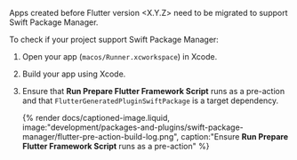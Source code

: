 <!-- TODO -->
Apps created before Flutter version <X.Y.Z> need to be migrated to support
Swift Package Manager.

To check if your project support Swift Package Manager:

1. Open your app (`macos/Runner.xcworkspace`) in Xcode.
1. Build your app using Xcode.
1. Ensure that **Run Prepare Flutter Framework Script** runs as a pre-action
   and that `FlutterGeneratedPluginSwiftPackage` is a target dependency.

   {% render docs/captioned-image.liquid,
   image:"development/packages-and-plugins/swift-package-manager/flutter-pre-action-build-log.png",
   caption:"Ensure **Run Prepare Flutter Framework Script** runs as a pre-action" %}
